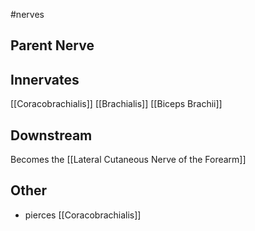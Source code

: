 #nerves 

## Parent Nerve



## Innervates
[[Coracobrachialis]]
[[Brachialis]]
[[Biceps Brachii]]

## Downstream
Becomes the [[Lateral Cutaneous Nerve of the Forearm]]


## Other
- pierces [[Coracobrachialis]]
